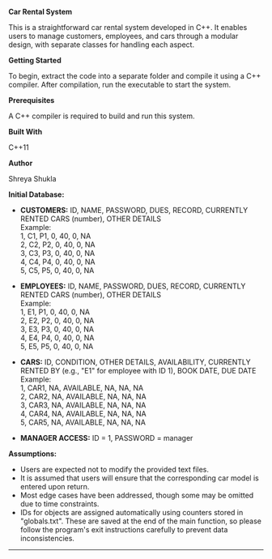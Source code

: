 **Car Rental System**

This is a straightforward car rental system developed in C++. It enables users to manage customers, employees, and cars through a modular design, with separate classes for handling each aspect.

**Getting Started**

To begin, extract the code into a separate folder and compile it using a C++ compiler. After compilation, run the executable to start the system.

**Prerequisites**

A C++ compiler is required to build and run this system.

**Built With**

C++11

**Author**

Shreya Shukla

**Initial Database:**

- **CUSTOMERS:** ID, NAME, PASSWORD, DUES, RECORD, CURRENTLY RENTED CARS (number), OTHER DETAILS  
  Example:  
  1, C1, P1, 0, 40, 0, NA  
  2, C2, P2, 0, 40, 0, NA  
  3, C3, P3, 0, 40, 0, NA  
  4, C4, P4, 0, 40, 0, NA  
  5, C5, P5, 0, 40, 0, NA  

- **EMPLOYEES:** ID, NAME, PASSWORD, DUES, RECORD, CURRENTLY RENTED CARS (number), OTHER DETAILS  
  Example:  
  1, E1, P1, 0, 40, 0, NA  
  2, E2, P2, 0, 40, 0, NA  
  3, E3, P3, 0, 40, 0, NA  
  4, E4, P4, 0, 40, 0, NA  
  5, E5, P5, 0, 40, 0, NA  

- **CARS:** ID, CONDITION, OTHER DETAILS, AVAILABILITY, CURRENTLY RENTED BY (e.g., "E1" for employee with ID 1), BOOK DATE, DUE DATE  
  Example:  
  1, CAR1, NA, AVAILABLE, NA, NA, NA  
  2, CAR2, NA, AVAILABLE, NA, NA, NA  
  3, CAR3, NA, AVAILABLE, NA, NA, NA  
  4, CAR4, NA, AVAILABLE, NA, NA, NA  
  5, CAR5, NA, AVAILABLE, NA, NA, NA  

- **MANAGER ACCESS:** ID = 1, PASSWORD = manager  

**Assumptions:**

- Users are expected not to modify the provided text files.
- It is assumed that users will ensure that the corresponding car model is entered upon return.
- Most edge cases have been addressed, though some may be omitted due to time constraints.
- IDs for objects are assigned automatically using counters stored in "globals.txt". These are saved at the end of the main function, so please follow the program's exit instructions carefully to prevent data inconsistencies.

---

